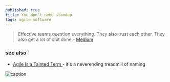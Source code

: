 ```yaml
---
published: true
title: You don’t need standup
tags: agile software
---
```

> Effective teams question everything. They also trust each other. They also get a lot of shit done.- [Medium](https://medium.com/@jsonpify/you-dont-need-standup-9a74782517c1)

### see also
- [Agile Is a Tainted Term ](https://news.ycombinator.com/item?id=39407679) - it's a neverending treadmill of naming


![caption](https://i.imgur.com/BFBitYl.png)
